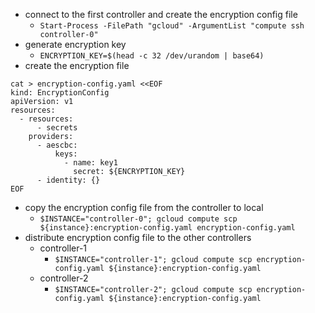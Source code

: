 * connect to the first controller and create the encryption config file
    * `Start-Process -FilePath "gcloud" -ArgumentList "compute ssh controller-0"`
* generate encryption key
    * `ENCRYPTION_KEY=$(head -c 32 /dev/urandom | base64)`
* create the encryption file
```
cat > encryption-config.yaml <<EOF
kind: EncryptionConfig
apiVersion: v1
resources:
  - resources:
      - secrets
    providers:
      - aescbc:
          keys:
            - name: key1
              secret: ${ENCRYPTION_KEY}
      - identity: {}
EOF
```
* copy the encryption config file from the controller to local
    * `$INSTANCE="controller-0"; gcloud compute scp ${instance}:encryption-config.yaml encryption-config.yaml`
* distribute encryption config file to the other controllers
    * controller-1
        * `$INSTANCE="controller-1"; gcloud compute scp encryption-config.yaml ${instance}:encryption-config.yaml`
    * controller-2
        * `$INSTANCE="controller-2"; gcloud compute scp encryption-config.yaml ${instance}:encryption-config.yaml`